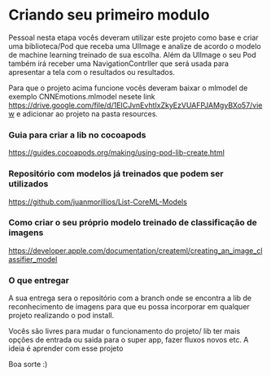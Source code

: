 # Criando seu primeiro modulo

Pessoal nesta etapa vocês deveram utilizar este projeto como base e criar uma biblioteca/Pod que receba uma UIImage e analize de acordo o modelo de machine learning treinado de sua escolha. Além da UIImage o seu Pod também irá receber uma NavigationContrller que será usada para apresentar a tela com o resultados ou resultados.

Para que o projeto acima funcione vocês deveram baixar o mlmodel de exemplo CNNEmotions.mlmodel nesete link 
https://drive.google.com/file/d/1ElCJvnEvhtIxZkyEzVUAFPJAMgyBXo57/view e adicionar ao projeto na pasta resources.

### Guia para criar a lib no cocoapods
https://guides.cocoapods.org/making/using-pod-lib-create.html

### Repositório com modelos já treinados que podem ser utilizados
https://github.com/juanmorillios/List-CoreML-Models

### Como criar o seu próprio modelo treinado de classificação de imagens
https://developer.apple.com/documentation/createml/creating_an_image_classifier_model

### O que entregar
A sua entrega sera o repositório com a branch onde se encontra a lib de reconhecimento de imagens para que eu possa incorporar em qualquer projeto realizando o pod install.

Vocês são livres para mudar o funcionamento do projeto/ lib ter mais opções de entrada ou saida para o super app, fazer fluxos novos etc. A ideia é aprender com esse projeto

Boa sorte :)
